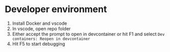 # Developer environment
1. Install Docker and vscode
2. In vscode, open repo folder
3. Either accept the prompt to open in devcontainer or hit F1 and select `Dev containers: Reopen in devcontainer`
4. Hit F5 to start debugging